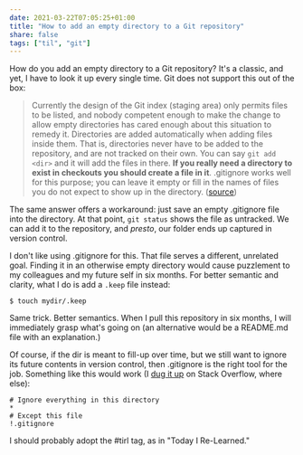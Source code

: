 ```yaml
---
date: 2021-03-22T07:05:25+01:00
title: "How to add an empty directory to a Git repository"
share: false
tags: ["til", "git"]
---
```

How do you add an empty directory to a Git repository? It's a classic, and yet,
I have to look it up every single time. Git does not support this out of the
box:

> Currently the design of the Git index (staging area) only permits files to be
> listed, and nobody competent enough to make the change to allow empty
> directories has cared enough about this situation to remedy it. Directories
> are added automatically when adding files inside them. That is, directories
> never have to be added to the repository, and are not tracked on their own.
> You can say `git add <dir>` and it will add the files in there. **If you really
> need a directory to exist in checkouts you should create a file in it**.
> .gitignore works well for this purpose; you can leave it empty or fill in
> the names of files you do not expect to show up in the directory.
> ([source][1])

The same answer offers a workaround: just save an empty .gitignore file into
the directory. At that point, `git status` shows the file as untracked. We can
add it to the repository, and *presto*, our folder ends up captured in version
control. 

I don't like using .gitignore for this. That file serves a different,
unrelated goal. Finding it in an otherwise empty directory would cause
puzzlement to my colleagues and my future self in six months. For better
semantic and clarity, what I do is add a `.keep` file instead:

    $ touch mydir/.keep

Same trick. Better semantics. When I pull this repository in six months, I will
immediately grasp what's going on (an alternative would be a README.md file
with an explanation.)

Of course, if the dir is meant to fill-up over time, but we still want to
ignore its future contents in version control, then .gitignore is the right
tool for the job. Something like this would work (I [dug it up][2] on Stack
Overflow, where else):

    # Ignore everything in this directory
    *
    # Except this file
    !.gitignore

I should probably adopt the #tirl tag, as in "Today I Re-Learned."




 [1]: https://git.wiki.kernel.org/index.php/GitFaq#Can_I_add_empty_directories.3F
 [2]: https://stackoverflow.com/questions/115983/how-can-i-add-an-empty-directory-to-a-git-repository
 [rss]: https://nicolaiarocci.com/index.xml
 [tw]: http://twitter.com/nicolaiarocci
 [nl]: https://buttondown.email/nicolaiarocci
